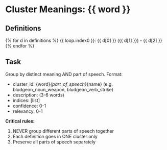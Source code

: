 # Cluster Meanings: {{ word }}

## Definitions
{% for d in definitions %}
{{ loop.index0 }}: {{ d[0] }} ({{ d[1] }}) - {{ d[2] }}
{% endfor %}

## Task
Group by distinct meaning AND part of speech. Format:
- cluster_id: {word}_{part_of_speech}_{name} (e.g. bludgeon_noun_weapon, bludgeon_verb_strike)
- description: (3-6 words)
- indices: [list]
- confidence: 0-1
- relevancy: 0-1

**Critical rules:**
1. NEVER group different parts of speech together
2. Each definition goes in ONE cluster only
3. Preserve all parts of speech separately